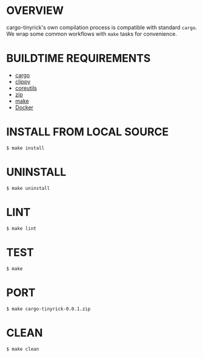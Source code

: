 # OVERVIEW

cargo-tinyrick's own compilation process is compatible with standard `cargo`. We wrap some common workflows with `make` tasks for convenience.

# BUILDTIME REQUIREMENTS

* [cargo](https://www.rust-lang.org/en-US/)
* [clippy](https://github.com/rust-lang-nursery/rust-clippy)
* [coreutils](https://www.gnu.org/software/coreutils/coreutils.html)
* [zip](https://linux.die.net/man/1/zip)
* [make](https://www.gnu.org/software/make/)
* [Docker](https://www.docker.com/)

# INSTALL FROM LOCAL SOURCE

```
$ make install
```

# UNINSTALL

```
$ make uninstall
```

# LINT

```
$ make lint
```

# TEST

```
$ make
```

# PORT

```
$ make cargo-tinyrick-0.0.1.zip
```

# CLEAN

```
$ make clean
```
